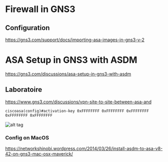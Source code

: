 # Firewall in GNS3

## Configuration

https://gns3.com/support/docs/importing-asa-images-in-gns3-v-2

# ASA Setup in GNS3 with ASDM

https://gns3.com/discussions/asa-setup-in-gns3-with-asdm

## Laboratoire

https://www.gns3.com/discussions/vpn-site-to-site-between-asa-and

```
ciscoasa(config)#activation-key 0xFFFFFFFF 0xFFFFFFFF 0xFFFFFFFF 0xFFFFFFFF 0xFFFFFFFF
```

![alt tag](https://github.com/CollegeBoreal/INF1076-16H/blob/master/4.ASA/ASA/screenshot.png)


### Config on MacOS

https://networkshinobi.wordpress.com/2014/03/26/install-asdm-to-asa-v8-42-on-gns3-mac-osx-maverick/

